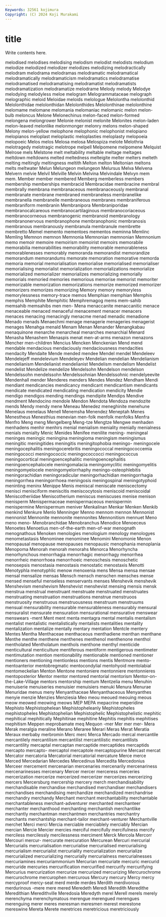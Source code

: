 ```yaml
---
Keywords: 32561 kojimura
Copyright: (C) 2024 Koji Murakami
---
```


# title

Write contents here.



melodised melodises melodising melodism melodist melodists melodium melodize melodized
melodizer melodizes melodizing melodractically melodram melodrama melodramas melodramatic melodramatical melodramatically
melodramaticism melodramatics melodramatise melodramatised melodramatising melodramatist melodramatists melodramatization melodramatize melodrame
Melody melody Melodye melodying melodyless meloe melogram Melogrammataceae melograph melographic
meloid Meloidae meloids melologue Melolontha melolonthid Melolonthidae melolonthidan Melolonthides Melolonthinae
melolonthine melomame melomane melomania melomaniac melomanic melon melon-bulb meloncus Melone
Melonechinus melon-faced melon-formed melongena melongrower Melonie melonist melonite Melonites melon-laden
melon-leaved melonlike melonmonger melonry melons melon-shaped Melony melon-yellow melophone melophonic
melophonist melopiano melopianos meloplast meloplastic meloplasties meloplasty melopoeia melopoeic Melos
melos Melosa melosa Melospiza melote Melothria melotragedy melotragic melotrope melpell
Melpomene melpomene Melquist Melrose mels Melstone melt meltability meltable meltage
meltages meltdown meltdowns melted meltedness melteigite melter melters melteth melting
meltingly meltingness meltith Melton melton Meltonian meltons melts meltwater Melun
Melungeon melungeon Melursus Melva Melvena Melvern melvie Melvil Melville Melvin
Melvina Melvindale Melvyn mem mem. Member member membered Memberg memberless
members membership memberships membracid Membracidae membracine membral membrally membrana membranaceous
membranaceously membranal membranate membrane membraned membraneless membranelike membranella membranelle membraneous
membranes membraniferous membraniform membranin Membranipora Membraniporidae membranocalcareous membranocartilaginous membranocoriaceous membranocorneous
membranogenic membranoid membranology membranonervous membranophone membranophonic membranosis membranous membranously membranula
membranule membrette membretto Memel memento mementoes mementos meminna Memlinc Memling
Memnon memnon Memnonia Memnonian memnonian Memnonium memo memoir memoire memoirism
memoirist memoirs memorabile memorabilia memorabilities memorability memorable memorableness memorablenesses memorably
memoranda memorandist memorandize memorandum memorandums memorate memoration memorative memorda memoria
memorial memorialisation memorialise memorialised memorialiser memorialising memorialist memorialization memorializations memorialize
memorialized memorializer memorializes memorializing memorially memorials memoried memories memorious memorise
memorist memoriter memorizable memorization memorizations memorize memorized memorizer memorizers memorizes
memorizing Memory memory memoryless memorylessness memory-trace memos Memphian memphian Memphis
memphis Memphite Memphitic Memphremagog mems mem-sahib memsahib memsahibs men men-
Mena menaccanite menaccanitic menace menaceable menaced menaceful menacement menacer menacers
menaces menacing menacingly menacme menad menadic menadione Menado menads Menaechmi
menage menagerie menageries menagerist menages Menahga menald Menam Menan Menander
Menangkabau menaquinone menarche menarcheal menarches menarchial Menard Menasha Menashem Menaspis
menat men-at-arms menazon menazons Mencher men-children Mencius Mencken Menckenian Mend
mend mendable mendacious mendaciously mendaciousness mendacities mendacity Mendaite Mende mended
mendee Mendel mendel Mendeleev Mendelejeff mendelevium Mendeleyev Mendelian mendelian Mendelianism
mendelianism Mendelianist mendelianist Mendelism mendelism Mendelist mendelist Mendelize mendelize Mendelsohn
Mendelson mendelson Mendelssohn mendelssohn Mendelssohnian Mendelssohnic mendelyeevite Mendenhall mender Menderes
menders Mendes Mendez Mendham Mendi mendiant mendicancies mendicancy mendicant mendicantism
mendicants mendicate mendicated mendicating mendication mendicity Mendie mendigo mendigos mending
mendings mendipite Mendips Mendive mendment Mendocino mendole Mendon Mendota Mendoza
mendozite mends Mendy mendy mene Meneau Menedez meneghinite menehune Menelaus
menelaus Menell Menemsha Menendez Meneptah Menes Menestheus Menesthius menevian men-folk
menfolk menfolks Menfra Menfro Meng meng Mengelberg Meng-tze Mengtze Mengwe
menhaden menhadens menhir menhirs menial menialism meniality menially menialness menials
menialty Menic Menides Menifee menilite mening- meningeal meninges meningic meningina
meningioma meningism meningismus meningitic meningitides meningitis meningitophobia meningo- meningocele meningocephalitis
meningocerebritis meningococcal meningococcemia meningococci meningococcic meningococcocci meningococcus meningocortical meningoencephalitic meningoencephalitis
meningoencephalocele meningomalacia meningomyclitic meningomyelitis meningomyelocele meningomyelorrhaphy meningo-osteophlebitis meningorachidian meningoradicular meningorhachidian
meningorrhagia meningorrhea meningorrhoea meningosis meningospinal meningotyphoid meninting meninx Menippe Menis
meniscal meniscate meniscectomy menisci menisciform meniscitis meniscocytosis meniscoid meniscoidal Meniscotheriidae
Meniscotherium meniscus meniscuses menise menison menisperm Menispermaceae menispermaceous menispermin menispermine
Menispermum meniver Menkalinan Menkar Menken Menkib menkind Menkure Menlo Menninger
Menno mennom mennon Mennonist mennonist Mennonite mennonite mennonites Mennonitism mennuet
Meno meno meno- Menobranchidae Menobranchus Menodice Menoeceus Menoetes Menoetius men-of-the-earth
men-of-war menognath menognathous Menoken menologies menologium menology menologyes menometastasis Menominee
menominee Menomini Menomonie Menon menopausal menopause menopauses menopausic menophania menoplania
Menopoma Menorah menorah menorahs Menorca Menorhyncha menorhynchous menorrhagia menorrhagic menorrhagy
menorrhea menorrheic menorrhoea menorrhoeic menoschesis menoschetic menosepsis menostasia menostasis menostatic
menostaxis Menotti Menotyphla menotyphlic menow menoxenia mens Mensa mensa mensae
mensal mensalize mensas Mensch mensch menschen mensches mense mensed menseful
menseless menservants menses Menshevik menshevik Menshevism menshevism Menshevist menshevist mensing
mensis mensk menstrua menstrual menstruant menstruate menstruated menstruates menstruating menstruation
menstruations menstrue menstruoos menstruosity menstruous menstruousness menstruum menstruums mensual mensurability
mensurable mensurableness mensurably mensural mensuralist mensurate mensuration mensurational mensurative menswear
menswears -ment Ment ment menta mentagra mental mentalis mentalism mentalist
mentalistic mentalistically mentalists mentalities mentality mentalization mentalize mentally mentary mentation
Mentcle mentery Mentes Mentha Menthaceae menthaceous menthadiene menthan menthane Menthe
menthe menthene menthenes menthenol menthenone menthol mentholated Mentholatum menthols menthone
menthyl menticide menticultural menticulture mentiferous mentiform mentigerous mentimeter mentimutation mention
mentionability mentionable mentioned mentioner mentioners mentioning mentionless mentions mentis Mentmore
mento- mentoanterior mentobregmatic mentocondylial mentohyoid mentolabial mentomeckelian Menton Mentone mentoniere
mentonniere mentonnieres mentoposterior Mentor mentor mentored mentorial mentorism Mentor-on-the-Lake-Village mentors
mentorship mentum Mentzelia menu Menuhin menuiserie menuiseries menuisier menuisiers menuki
Menura Menurae Menuridae menus meny Menyanthaceae Menyanthaceous Menyanthes menyie menzie
Menzies Menziesia Meo meou meoued meouing meous meow meowed meowing
meows MEP MEPA mepacrine meperidine Mephisto Mephistophelean Mephistopheleanly Mephistopheles mephistopheles
Mephistophelian Mephistophelic Mephistophelistic mephitic mephitical mephitically Mephitinae mephitine Mephitis mephitis
mephitises mephitism Meppen meprobamate meq Mequon -mer Mer mer mer-
Mera Merak meralgia meraline Merano Meraree Merari Meras Merat Meratia
Meraux merbaby merbromin Merc merc Merca Mercado mercal mercantile mercantilely
mercantilism mercantilist mercantilistic mercantilists mercantility mercaptal mercaptan mercaptide mercaptides mercaptids
mercapto mercapto- mercaptol mercaptole mercaptopurine Mercast mercat Mercator mercatoria Mercatorial
mercatorial mercature Merce merce Merced Mercedarian Mercedes Mercedinus Mercedita Mercedonius
Merceer mercement mercenarian mercenaries mercenarily mercenariness mercenarinesses mercenary Mercer mercer
merceress merceries mercerization mercerize mercerized mercerizer mercerizes mercerizing mercers Mercersburg
mercership mercery merch merchandisability merchandisable merchandise merchandised merchandiser merchandisers merchandises
merchandising merchandize merchandized merchandrise merchandry merchandy Merchant merchant merchantability merchantable
merchantableness merchant-adventurer merchanted merchanteer merchanter merchanthood merchanting merchantish merchantlike merchantly
merchantman merchantmen merchantries merchantry merchants merchantship merchant-tailor merchant-venturer Merchantville merchet
Merci merci Mercia merciable merciablely merciably Mercian mercian Mercie Mercier
mercies merciful mercifully mercifulness mercify merciless mercilessly mercilessness merciment Merck
Mercola Mercorr Mercouri mercur- mercurate mercuration Mercurean Mercuri mercurial Mercurialis
mercurialisation mercurialise mercurialised mercurialising mercurialism mercurialist mercuriality mercurialization mercurialize mercurialized
mercurializing mercurially mercurialness mercurialnesses mercuriamines mercuriammonium Mercurian mercuriate mercuric mercurid
mercuride mercuries mercurification mercurified mercurify mercurifying Mercurius mercurization mercurize mercurized
mercurizing Mercurochrome mercurochrome mercurophen mercurous Mercury mercury Mercy mercy mercyproof
mercy-seat merd merde merdes Merdith merdivorous merdurinous -mere mere mered
Meredeth Meredi Meredith Meredithe Meredithian Meredithville Meredosia Meredyth merel Merell
merels merely merenchyma merenchymatous merengue merengued merengues merenguing merer meres
meresman meresmen merest merestone mereswine Mereta Merete meretrices meretricious meretriciously
